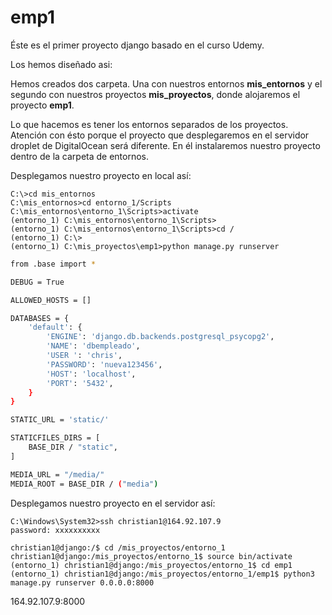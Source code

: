 # emp1

Éste es el primer proyecto django basado en el curso Udemy.

Los hemos diseñado asi:

Hemos creados dos carpeta. Una con nuestros entornos **mis_entornos** y el segundo con nuestros proyectos **mis_proyectos**, donde alojaremos el proyecto **emp1**.

Lo que hacemos es tener los entornos separados de los proyectos. Atención con ésto porque el proyecto que desplegaremos en el servidor droplet de DigitalOcean será diferente. En él instalaremos nuestro proyecto dentro de la carpeta de entornos.

Desplegamos nuestro proyecto en local así:

```
C:\>cd mis_entornos
C:\mis_entornos>cd entorno_1/Scripts
C:\mis_entornos\entorno_1\Scripts>activate
(entorno_1) C:\mis_entornos\entorno_1\Scripts>
(entorno_1) C:\mis_entornos\entorno_1\Scripts>cd /
(entorno_1) C:\>
(entorno_1) C:\mis_proyectos\emp1>python manage.py runserver
```
```bash
from .base import *

DEBUG = True

ALLOWED_HOSTS = []

DATABASES = {
    'default': {
        'ENGINE': 'django.db.backends.postgresql_psycopg2',
        'NAME': 'dbempleado',
        'USER ': 'chris',
        'PASSWORD': 'nueva123456',
        'HOST': 'localhost',
        'PORT': '5432',
    }
}

STATIC_URL = 'static/'

STATICFILES_DIRS = [
    BASE_DIR / "static",
]

MEDIA_URL = "/media/"
MEDIA_ROOT = BASE_DIR / ("media")
```


Desplegamos nuestro proyecto en el servidor así:
```
C:\Windows\System32>ssh christian1@164.92.107.9
password: xxxxxxxxxx

christian1@django:/$ cd /mis_proyectos/entorno_1
christian1@django:/mis_proyectos/entorno_1$ source bin/activate
(entorno_1) christian1@django:/mis_proyectos/entorno_1$ cd emp1
(entorno_1) christian1@django:/mis_proyectos/entorno_1/emp1$ python3 manage.py runserver 0.0.0.0:8000
```

164.92.107.9:8000
